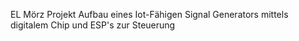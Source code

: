 EL Mörz Projekt
Aufbau eines Iot-Fähigen Signal Generators mittels digitalem Chip und ESP's zur Steuerung